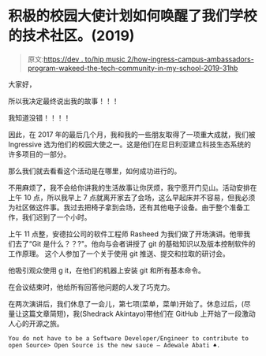# 积极的校园大使计划如何唤醒了我们学校的技术社区。(2019)

> 原文:[https://dev . to/hip music 2/how-ingress-campus-ambassadors-program-wakeed-the-tech-community-in-my-school-2019-31hb](https://dev.to/hipmusic2/how-ingressive-campus-ambassadors-program-awoke-the-tech-community-in-my-school-2019-31hb)

大家好，

所以我决定最终说出我的故事！！！

我知道没错！！！！

因此，在 2017 年的最后几个月，我和我的一些朋友取得了一项重大成就，我们被 Ingressive 选为他们的校园大使之一。这是他们在尼日利亚建立科技生态系统的许多项目的一部分。

那么我们就去看看这个活动是在哪里，如何成功进行的。

不用麻烦了，我不会给你讲我的生活故事让你厌烦，我宁愿开门见山。活动安排在上午 10 点，所以我早上 7 点就离开家去了会场，这么早起床并不容易，但我必须为社区做这件事。我过去把椅子拿到会场，还有其他电子设备。由于整个准备工作，我们迟到了一个小时。

上午 11 点整，安德拉公司的软件工程师 Rasheed 为我们做了开场演讲。他带我们去了“Git 是什么？？?"。他向与会者讲授了 git 的基础知识以及版本控制软件的工作原理。
这个人参加了一个关于使用 git 推送、提交和拉取的研讨会。

他吸引观众使用 g it，在他们的机器上安装 git 和所有基本命令。

在会议结束时，他给所有回答他问题的人发了巧克力。

在两次演讲后，我们休息了一会儿，第七项(菜单，菜单)开始了。休息过后，(尽量让这篇文章简短)，我(Shedrack Akintayo)带他们在 GitHub 上开始了一段激动人心的开源之旅。

```
You do not have to be a Software Developer/Engineer to contribute to open Source> Open Source is the new sauce — Adewale Abati ♠. 
```